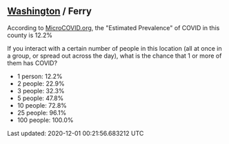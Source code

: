 
## [Washington](/united-states/washington) / Ferry

According to [MicroCOVID.org](http://microcovid.org),
the "Estimated Prevalence" of COVID in this county is 12.2%

If you interact with a certain number of people in this location
(all at once in a group, or spread out across the day), what is the chance that
1 or more of them has COVID?

- 1 person: 12.2%
- 2 people: 22.9%
- 3 people: 32.3%
- 5 people: 47.8%
- 10 people: 72.8%
- 25 people: 96.1%
- 100 people: 100.0%

Last updated: 2020-12-01 00:21:56.683212 UTC
